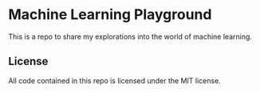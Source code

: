 # Machine Learning Playground

This is a repo to share my explorations into the world of machine learning.

## License

All code contained in this repo is licensed under the MIT license.
